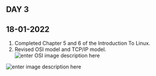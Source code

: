 ## DAY 3

      

## 18-01-2022

 1. Completed Chapter 5 and 6 of the Introduction To Linux.
 2.  Revised OSI model and TCP/IP model.
![enter OSI image description here](https://bytesofgigabytes.com/IMAGES/Networking/OSImodel/OSI%20Model.png)





![enter image description here](https://www.guru99.com/images/1/093019_0615_TCPIPModelW3.png)
